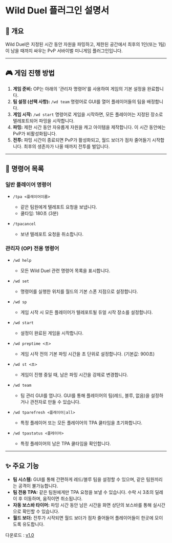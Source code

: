 # Wild Duel 플러그인 설명서

## 📖 개요

Wild Duel은 지정된 시간 동안 자원을 파밍하고, 제한된 공간에서 최후의 1인(또는 1팀)이 남을 때까지 싸우는 PvP 서바이벌 미니게임 플러그인입니다.

---

## 🎮 게임 진행 방법

1.  **게임 준비:** OP는 아래의 '관리자 명령어'를 사용하여 게임의 기본 설정을 완료합니다.
2.  **팀 설정 (선택 사항):** `/wd team` 명령어로 GUI를 열어 플레이어들의 팀을 배정합니다.
3.  **게임 시작:** `/wd start` 명령어로 게임을 시작하면, 모든 플레이어는 지정된 장소로 텔레포트되어 파밍을 시작합니다.
4.  **파밍:** 제한 시간 동안 자유롭게 자원을 캐고 아이템을 제작합니다. 이 시간 동안에는 PvP가 비활성화됩니다.
5.  **전투:** 파밍 시간이 종료되면 PvP가 활성화되고, 월드 보더가 점차 줄어들기 시작합니다. 최후의 생존자가 나올 때까지 전투를 벌입니다.

---

## 💬 명령어 목록

### 일반 플레이어 명령어

-   `/tpa <플레이어이름>`
    -   같은 팀원에게 텔레포트 요청을 보냅니다.
    -   쿨타임: 180초 (3분)

-   `/tpacancel`
    -   보낸 텔레포트 요청을 취소합니다.

### 관리자 (OP) 전용 명령어

-   `/wd help`
    -   모든 Wild Duel 관련 명령어 목록을 표시합니다.

-   `/wd set`
    -   명령어를 실행한 위치를 월드의 기본 스폰 지점으로 설정합니다.

-   `/wd sp`
    -   게임 시작 시 모든 플레이어가 텔레포트될 듀얼 시작 장소를 설정합니다.

-   `/wd start`
    -   설정이 완료된 게임을 시작합니다.

-   `/wd preptime <초>`
    -   게임 시작 전의 기본 파밍 시간을 초 단위로 설정합니다. (기본값: 900초)

-   `/wd st <초>`
    -   게임이 진행 중일 때, 남은 파밍 시간을 강제로 변경합니다.

-   `/wd team`
    -   팀 관리 GUI를 엽니다. GUI를 통해 플레이어의 팀(레드, 블루, 없음)을 설정하거나 관전자로 만들 수 있습니다.

-   `/wd tparefresh <플레이어|all>`
    -   특정 플레이어 또는 모든 플레이어의 TPA 쿨타임을 초기화합니다.

-   `/wd tpastatus <플레이어>`
    -   특정 플레이어의 남은 TPA 쿨타임을 확인합니다.

---

## ✨ 주요 기능

-   **팀 시스템:** GUI를 통해 간편하게 레드/블루 팀을 설정할 수 있으며, 같은 팀원끼리는 공격이 불가능합니다.
-   **팀 전용 TPA:** 같은 팀원에게만 TPA 요청을 보낼 수 있습니다. 수락 시 3초의 딜레이 후 이동하며, 움직이면 취소됩니다.
-   **자동 보스바 타이머:** 파밍 시간 동안 남은 시간을 화면 상단의 보스바를 통해 실시간으로 확인할 수 있습니다.
-   **월드 보더:** 전투가 시작되면 월드 보더가 점차 줄어들어 플레이어들이 한곳에 모이도록 유도합니다.

다운로드 :
[v1.0](https://github.com/boulmyong/Wild_Duel/releases/download/v1.0/wildduel-1.0.jar)
